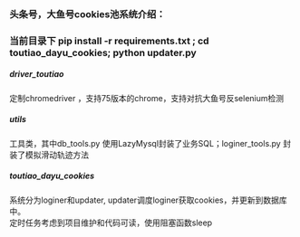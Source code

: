 ### 头条号，大鱼号cookies池系统介绍：  
###  当前目录下 pip install -r requirements.txt ; cd toutiao_dayu_cookies; python updater.py  
##### driver_toutiao
定制chromedriver ，支持75版本的chrome，支持对抗大鱼号反selenium检测  
##### utils  
工具类，其中db_tools.py 使用LazyMysql封装了业务SQL；loginer_tools.py 封装了模拟滑动轨迹方法  
##### toutiao_dayu_cookies   
系统分为loginer和updater, updater调度loginer获取cookies，并更新到数据库中。  
定时任务考虑到项目维护和代码可读，使用阻塞函数sleep  
